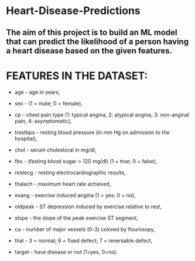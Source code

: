# Heart-Disease-Predictions

## The aim of this project is to build an ML model that can predict the likelihood of a person having a heart disease based on the given features.

# FEATURES IN THE DATASET:

* age - age in years,

* sex - (1 = male; 0 = female),

* cp - chest pain type (1: typical angina, 2: atypical angina, 3: non-anginal pain, 4: asymptomatic),

* trestbps - resting blood pressure (in mm Hg on admission to the hospital),

* chol - serum cholestoral in mg/dl,

* fbs - (fasting blood sugar > 120 mg/dl) (1 = true; 0 = false),

* restecg - resting electrocardiographic results,

* thalach - maximum heart rate achieved,

* exang - exercise induced angina (1 = yes; 0 = no),

* oldpeak - ST depression induced by exercise relative to rest,

* slope - the slope of the peak exercise ST segment,

* ca - number of major vessels (0-3) colored by flourosopy,

* thal - 3 = normal; 6 = fixed defect; 7 = reversable defect,

* target - have disease or not (1=yes, 0=no).
